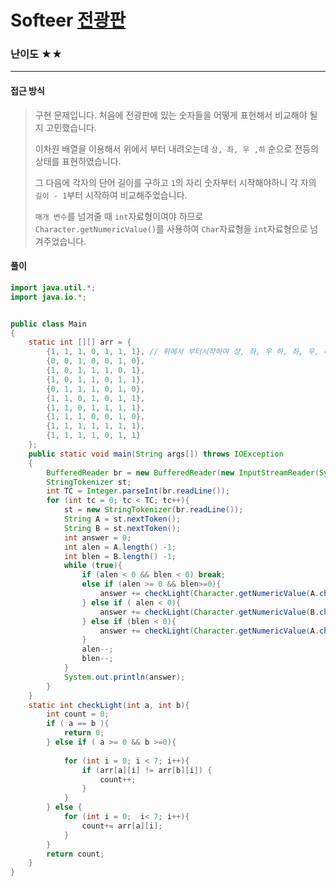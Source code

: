 # Softeer [전광판](https://softeer.ai/practice/info.do?idx=1&eid=624&sw_prbl_sbms_sn=236105)

### 난이도 ★★

---

#### 접근 방식

> 구현 문제입니다. 처음에 전광판에 있는 숫자들을 어떻게 표현해서 비교해야 될지 고민했습니다.
>
> 이차원 배열을 이용해서 위에서 부터 내려오는데 `상, 좌, 우 ,하` 순으로 전등의 상태를 표현하였습니다.
>
> 그 다음에 각자의 단어 길이를 구하고 `1`의 자리 숫자부터 시작해야하니 각 자의 `길이 - 1`부터 시작하여 비교해주었습니다.
>
> `매개 변수`를 넘겨줄 때 `int`자료형이여야 하므로 `Character.getNumericValue()`를 사용하여  `Char`자료형을 `int`자료형으로 넘겨주었습니다.

#### 풀이

```java
import java.util.*;
import java.io.*;


public class Main
{
    static int [][] arr = {
        {1, 1, 1, 0, 1, 1, 1}, // 위에서 부터시작하여 상, 좌, 우 하, 좌, 우, 하 순
        {0, 0, 1, 0, 0, 1, 0}, 
        {1, 0, 1, 1, 1, 0, 1}, 
        {1, 0, 1, 1, 0, 1, 1}, 
        {0, 1, 1, 1, 0, 1, 0}, 
        {1, 1, 0, 1, 0, 1, 1},
        {1, 1, 0, 1, 1, 1, 1},
        {1, 1, 1, 0, 0, 1, 0},
        {1, 1, 1, 1, 1, 1, 1},
        {1, 1, 1, 1, 0, 1, 1}
    };
    public static void main(String args[]) throws IOException
    {
        BufferedReader br = new BufferedReader(new InputStreamReader(System.in));
        StringTokenizer st;
        int TC = Integer.parseInt(br.readLine());
        for (int tc = 0; tc < TC; tc++){
            st = new StringTokenizer(br.readLine());
            String A = st.nextToken();
            String B = st.nextToken();
            int answer = 0;
            int alen = A.length() -1;
            int blen = B.length() -1;
            while (true){
                if (alen < 0 && blen < 0) break;
                else if (alen >= 0 && blen>=0){
                    answer += checkLight(Character.getNumericValue(A.charAt(alen)), Character.getNumericValue(B.charAt(blen)));
                } else if ( alen < 0){
                    answer += checkLight(Character.getNumericValue(B.charAt(blen)), -1);
                } else if (blen < 0){
                    answer += checkLight(Character.getNumericValue(A.charAt(alen)), -1);
                }
                alen--;
                blen--;
            }
            System.out.println(answer);
        }        
    }
    static int checkLight(int a, int b){
        int count = 0;
        if ( a == b ){
            return 0;
        } else if ( a >= 0 && b >=0){
            
            for (int i = 0; i < 7; i++){
                if (arr[a][i] != arr[b][i]) {
                    count++;
                }
            }
        } else {
            for (int i = 0;  i< 7; i++){
                count+= arr[a][i];
            }
        }
        return count;
    }
}
```


